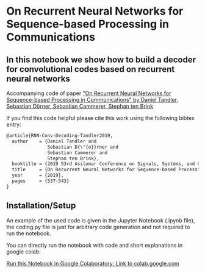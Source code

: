 # On Recurrent Neural Networks for Sequence-based Processing in Communications
## In this notebook we show how to build a decoder for convolutional codes based on recurrent neural networks
Accompanying code of paper ["On Recurrent Neural Networks for Sequence-based Processing in Communications" by Daniel Tandler, Sebastian Dörner, Sebastian Cammerer, Stephan ten Brink](https://ieeexplore.ieee.org/document/9048728)

If you find this code helpful please cite this work using the following bibtex entry:

```tex
@article{RNN-Conv-Decoding-Tandler2019,
  author    = {Daniel Tandler and
               Sebastian D{\"{o}}rner and
               Sebastian Cammerer and
               Stephan ten Brink},
  booktitle = {2019 53rd Asilomar Conference on Signals, Systems, and Computers},
  title     = {On Recurrent Neural Networks for Sequence-based Processing in Communications},
  year      = {2019},
  pages     = {537-543}
}
```


## Installation/Setup

An example of the used code is given in the Jupyter Notebook (.ipynb file), the coding.py file is just for arbitrary code generation and not required to run the notebook.

You can directly run the notebook with code and short explanations in google colab:

[Run this Notebook in Google Colaboratory: Link to colab.google.com](https://colab.research.google.com/github/sdnr/RNN-Conv-Decoder/blob/master/RNN-based%20Decoder%20for%20Convolutional%20Codes.ipynb)

